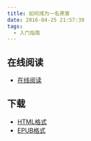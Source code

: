 ```yaml
---
title: 如何成为一名黑客
date: 2016-04-25 21:57:39
tags:
  - 入门指南
---
```


## 在线阅读 ##

+ [在线阅读](http://translations.readthedocs.org/en/latest/hacker_howto.html#id61)

## 下载 ##

+ [HTML格式](http://readthedocs.org/projects/translations/downloads/htmlzip/latest/)
+ [EPUB格式](http://readthedocs.org/projects/translations/downloads/epub/latest/)
